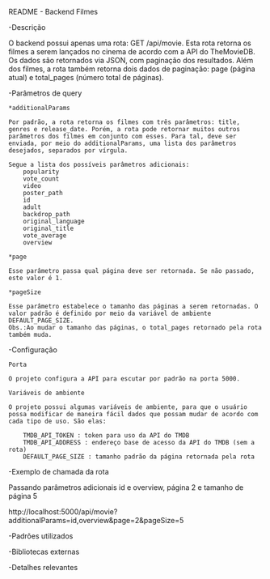 README - Backend Filmes

-Descrição

O backend possui apenas uma rota: GET /api/movie. Esta rota retorna os filmes a serem lançados no cinema de acordo com a API do TheMovieDB. Os dados são retornados via JSON, com paginação dos resultados. Além dos filmes, a rota também retorna dois dados de paginação: page (página atual) e total_pages (número total de páginas).

-Parâmetros de query

	*additionalParams

	Por padrão, a rota retorna os filmes com três parâmetros: title, genres e release_date. Porém, a rota pode retornar muitos outros parâmetros dos filmes em conjunto com esses. Para tal, deve ser enviada, por meio do additionalParams, uma lista dos parâmetros desejados, separados por vírgula.

	Segue a lista dos possíveis parâmetros adicionais:
		popularity
		vote_count
		video
		poster_path
		id
		adult
		backdrop_path
		original_language
		original_title
		vote_average
		overview

	*page

	Esse parâmetro passa qual página deve ser retornada. Se não passado, este valor é 1.

	*pageSize

	Esse parâmetro estabelece o tamanho das páginas a serem retornadas. O valor padrão é definido por meio da variável de ambiente DEFAULT_PAGE_SIZE.
	Obs.:Ao mudar o tamanho das páginas, o total_pages retornado pela rota também muda.



-Configuração

	Porta

	O projeto configura a API para escutar por padrão na porta 5000.

	Variáveis de ambiente

	O projeto possui algumas variáveis de ambiente, para que o usuário possa modificar de maneira fácil dados que possam mudar de acordo com cada tipo de uso. São elas:

		TMDB_API_TOKEN : token para uso da API do TMDB
		TMDB_API_ADDRESS : endereço base de acesso da API do TMDB (sem a rota)
		DEFAULT_PAGE_SIZE : tamanho padrão da página retornada pela rota

-Exemplo de chamada da rota

Passando parâmetros adicionais id e overview, página 2 e tamanho de página 5

http://localhost:5000/api/movie?additionalParams=id,overview&page=2&pageSize=5


-Padrões utilizados

-Bibliotecas externas

-Detalhes relevantes